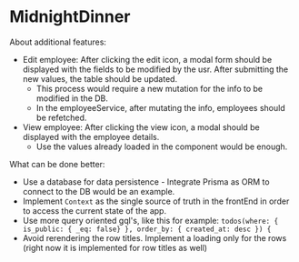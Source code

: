 

# MidnightDinner

About additional features:

* Edit employee: After clicking the edit icon, a modal form should be displayed with the fields to be modified by the usr. After submitting the new values,
the table should be updated.
    - This process would require a new mutation for the info to be modified in the DB.
    - In the employeeService, after mutating the info, employees should be refetched.
* View employee: After clicking the view icon, a modal should be displayed with the employee details.
    - Use the values already loaded in the component would be enough.

What can be done better:

* Use a database for data persistence - Integrate Prisma as ORM to connect to the DB would be an example.
* Implement `Context` as the single source of truth in the frontEnd in order to access the current state of the app.
* Use more query oriented gql's, like this for example: `todos(where: { is_public: { _eq: false} }, order_by: { created_at: desc }) {`
* Avoid rerendering the row titles. Implement a loading only for the rows (right now it is implemented for row titles as well)
